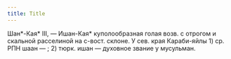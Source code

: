 ```yaml
---
title: Title
---
```


Шан*-Кая* III, — Ишан-Кая* куполообразная голая возв. с отрогом и скальной
расселиной на с-вост. склоне. У сев. края Караби-яйлы 1) ср. РПН шаан — ; 2)
тюрк. ишан — духовное звание у мусульман.
